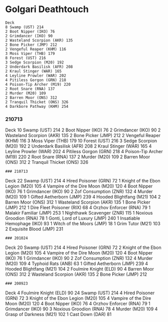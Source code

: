 # Golgari Deathtouch
```
Deck
8 Swamp (UST) 214
2 Boot Nipper (IKO) 76
2 Grimdancer (IKO) 90
2 Wasteland Scorpion (AKR) 135
2 Bone Picker (JMP) 212
2 Vengeful Reaper (KHM) 116
3 Moss Viper (THB) 179
8 Forest (UST) 216
3 Sedge Scorpion (M20) 192
2 Underdark Basilisk (AFR) 208
2 Kraul Stinger (WAR) 165
4 Leyline Prowler (WAR) 202
4 Pitiless Gorgon (GRN) 218
4 Poison-Tip Archer (M19) 220
2 Root Snare (RNA) 137
2 Murder (M20) 109
2 Barren Moor (ONS) 312
2 Tranquil Thicket (ONS) 326
4 Darkbore Pathway (KHM) 254
```
### 210713
Deck
10 Swamp (UST) 214
2 Boot Nipper (IKO) 76
2 Grimdancer (IKO) 90
2 Wasteland Scorpion (AKR) 135
2 Bone Picker (JMP) 212
2 Vengeful Reaper (KHM) 116
3 Moss Viper (THB) 179
10 Forest (UST) 216
3 Sedge Scorpion (M20) 192
2 Underdark Basilisk (AFR) 208
2 Kraul Stinger (WAR) 165
4 Leyline Prowler (WAR) 202
4 Pitiless Gorgon (GRN) 218
4 Poison-Tip Archer (M19) 220
2 Root Snare (RNA) 137
2 Murder (M20) 109
2 Barren Moor (ONS) 312
2 Tranquil Thicket (ONS) 326
```
### 210713
```
Deck
22 Swamp (UST) 214
4 Hired Poisoner (GRN) 72
1 Knight of the Ebon Legion (M20) 105
4 Vampire of the Dire Moon (M20) 120
4 Boot Nipper (IKO) 76
1 Grimdancer (IKO) 90
2 Zof Consumption (ZNR) 132
4 Murder (M20) 109
1 Gifted Aetherborn (JMP) 239
4 Hooded Blightfang (M21) 104
2 Barren Moor (ONS) 312
1 Wasteland Scorpion (AKR) 135
1 Bone Picker (JMP) 212
1 Dire Fleet Poisoner (RIX) 68
4 Orzhov Enforcer (RNA) 79
1 Malakir Familiar (JMP) 253
1 Nighthawk Scavenger (ZNR) 115
1 Noxious Groodion (RNA) 78
1 Gonti, Lord of Luxury (JMP) 240
1 Insatiable Hemophage (IKO) 93
1 Witch of the Moors (JMP) 18
1 Grim Tutor (M21) 103
2 Exquisite Blood (JMP) 231
```
### 201024
```
Deck
20 Swamp (UST) 214
4 Hired Poisoner (GRN) 72
2 Knight of the Ebon Legion (M20) 105
4 Vampire of the Dire Moon (M20) 120
4 Boot Nipper (IKO) 76
1 Grimdancer (IKO) 90
2 Zof Consumption (ZNR) 132
4 Murder (M20) 109
4 Typhoid Rats (ANB) 63
1 Gifted Aetherborn (JMP) 239
4 Hooded Blightfang (M21) 104
2 Foulmire Knight (ELD) 90
4 Barren Moor (ONS) 312
2 Wasteland Scorpion (AKR) 135
2 Bone Picker (JMP) 212
```
### 200923
```
Deck
4 Foulmire Knight (ELD) 90
24 Swamp (UST) 214
4 Hired Poisoner (GRN) 72
3 Knight of the Ebon Legion (M20) 105
4 Vampire of the Dire Moon (M20) 120
4 Boot Nipper (IKO) 76
4 Orzhov Enforcer (RNA) 79
1 Grimdancer (IKO) 90
3 Noxious Groodion (RNA) 78
4 Murder (M20) 109
4 Grasp of Darkness (M21) 102
1 Cast Down (DAR) 81
```
